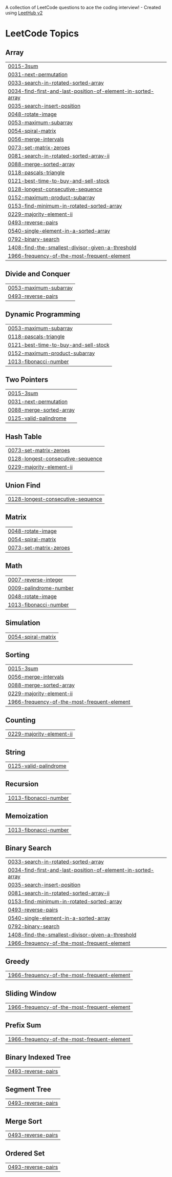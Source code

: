 A collection of LeetCode questions to ace the coding interview! - Created using [LeetHub v2](https://github.com/arunbhardwaj/LeetHub-2.0)
<!---LeetCode Topics Start-->
# LeetCode Topics
## Array
|  |
| ------- |
| [0015-3sum](https://github.com/Impana-SM/Leetcode/tree/master/0015-3sum) |
| [0031-next-permutation](https://github.com/Impana-SM/Leetcode/tree/master/0031-next-permutation) |
| [0033-search-in-rotated-sorted-array](https://github.com/Impana-SM/Leetcode/tree/master/0033-search-in-rotated-sorted-array) |
| [0034-find-first-and-last-position-of-element-in-sorted-array](https://github.com/Impana-SM/Leetcode/tree/master/0034-find-first-and-last-position-of-element-in-sorted-array) |
| [0035-search-insert-position](https://github.com/Impana-SM/Leetcode/tree/master/0035-search-insert-position) |
| [0048-rotate-image](https://github.com/Impana-SM/Leetcode/tree/master/0048-rotate-image) |
| [0053-maximum-subarray](https://github.com/Impana-SM/Leetcode/tree/master/0053-maximum-subarray) |
| [0054-spiral-matrix](https://github.com/Impana-SM/Leetcode/tree/master/0054-spiral-matrix) |
| [0056-merge-intervals](https://github.com/Impana-SM/Leetcode/tree/master/0056-merge-intervals) |
| [0073-set-matrix-zeroes](https://github.com/Impana-SM/Leetcode/tree/master/0073-set-matrix-zeroes) |
| [0081-search-in-rotated-sorted-array-ii](https://github.com/Impana-SM/Leetcode/tree/master/0081-search-in-rotated-sorted-array-ii) |
| [0088-merge-sorted-array](https://github.com/Impana-SM/Leetcode/tree/master/0088-merge-sorted-array) |
| [0118-pascals-triangle](https://github.com/Impana-SM/Leetcode/tree/master/0118-pascals-triangle) |
| [0121-best-time-to-buy-and-sell-stock](https://github.com/Impana-SM/Leetcode/tree/master/0121-best-time-to-buy-and-sell-stock) |
| [0128-longest-consecutive-sequence](https://github.com/Impana-SM/Leetcode/tree/master/0128-longest-consecutive-sequence) |
| [0152-maximum-product-subarray](https://github.com/Impana-SM/Leetcode/tree/master/0152-maximum-product-subarray) |
| [0153-find-minimum-in-rotated-sorted-array](https://github.com/Impana-SM/Leetcode/tree/master/0153-find-minimum-in-rotated-sorted-array) |
| [0229-majority-element-ii](https://github.com/Impana-SM/Leetcode/tree/master/0229-majority-element-ii) |
| [0493-reverse-pairs](https://github.com/Impana-SM/Leetcode/tree/master/0493-reverse-pairs) |
| [0540-single-element-in-a-sorted-array](https://github.com/Impana-SM/Leetcode/tree/master/0540-single-element-in-a-sorted-array) |
| [0792-binary-search](https://github.com/Impana-SM/Leetcode/tree/master/0792-binary-search) |
| [1408-find-the-smallest-divisor-given-a-threshold](https://github.com/Impana-SM/Leetcode/tree/master/1408-find-the-smallest-divisor-given-a-threshold) |
| [1966-frequency-of-the-most-frequent-element](https://github.com/Impana-SM/Leetcode/tree/master/1966-frequency-of-the-most-frequent-element) |
## Divide and Conquer
|  |
| ------- |
| [0053-maximum-subarray](https://github.com/Impana-SM/Leetcode/tree/master/0053-maximum-subarray) |
| [0493-reverse-pairs](https://github.com/Impana-SM/Leetcode/tree/master/0493-reverse-pairs) |
## Dynamic Programming
|  |
| ------- |
| [0053-maximum-subarray](https://github.com/Impana-SM/Leetcode/tree/master/0053-maximum-subarray) |
| [0118-pascals-triangle](https://github.com/Impana-SM/Leetcode/tree/master/0118-pascals-triangle) |
| [0121-best-time-to-buy-and-sell-stock](https://github.com/Impana-SM/Leetcode/tree/master/0121-best-time-to-buy-and-sell-stock) |
| [0152-maximum-product-subarray](https://github.com/Impana-SM/Leetcode/tree/master/0152-maximum-product-subarray) |
| [1013-fibonacci-number](https://github.com/Impana-SM/Leetcode/tree/master/1013-fibonacci-number) |
## Two Pointers
|  |
| ------- |
| [0015-3sum](https://github.com/Impana-SM/Leetcode/tree/master/0015-3sum) |
| [0031-next-permutation](https://github.com/Impana-SM/Leetcode/tree/master/0031-next-permutation) |
| [0088-merge-sorted-array](https://github.com/Impana-SM/Leetcode/tree/master/0088-merge-sorted-array) |
| [0125-valid-palindrome](https://github.com/Impana-SM/Leetcode/tree/master/0125-valid-palindrome) |
## Hash Table
|  |
| ------- |
| [0073-set-matrix-zeroes](https://github.com/Impana-SM/Leetcode/tree/master/0073-set-matrix-zeroes) |
| [0128-longest-consecutive-sequence](https://github.com/Impana-SM/Leetcode/tree/master/0128-longest-consecutive-sequence) |
| [0229-majority-element-ii](https://github.com/Impana-SM/Leetcode/tree/master/0229-majority-element-ii) |
## Union Find
|  |
| ------- |
| [0128-longest-consecutive-sequence](https://github.com/Impana-SM/Leetcode/tree/master/0128-longest-consecutive-sequence) |
## Matrix
|  |
| ------- |
| [0048-rotate-image](https://github.com/Impana-SM/Leetcode/tree/master/0048-rotate-image) |
| [0054-spiral-matrix](https://github.com/Impana-SM/Leetcode/tree/master/0054-spiral-matrix) |
| [0073-set-matrix-zeroes](https://github.com/Impana-SM/Leetcode/tree/master/0073-set-matrix-zeroes) |
## Math
|  |
| ------- |
| [0007-reverse-integer](https://github.com/Impana-SM/Leetcode/tree/master/0007-reverse-integer) |
| [0009-palindrome-number](https://github.com/Impana-SM/Leetcode/tree/master/0009-palindrome-number) |
| [0048-rotate-image](https://github.com/Impana-SM/Leetcode/tree/master/0048-rotate-image) |
| [1013-fibonacci-number](https://github.com/Impana-SM/Leetcode/tree/master/1013-fibonacci-number) |
## Simulation
|  |
| ------- |
| [0054-spiral-matrix](https://github.com/Impana-SM/Leetcode/tree/master/0054-spiral-matrix) |
## Sorting
|  |
| ------- |
| [0015-3sum](https://github.com/Impana-SM/Leetcode/tree/master/0015-3sum) |
| [0056-merge-intervals](https://github.com/Impana-SM/Leetcode/tree/master/0056-merge-intervals) |
| [0088-merge-sorted-array](https://github.com/Impana-SM/Leetcode/tree/master/0088-merge-sorted-array) |
| [0229-majority-element-ii](https://github.com/Impana-SM/Leetcode/tree/master/0229-majority-element-ii) |
| [1966-frequency-of-the-most-frequent-element](https://github.com/Impana-SM/Leetcode/tree/master/1966-frequency-of-the-most-frequent-element) |
## Counting
|  |
| ------- |
| [0229-majority-element-ii](https://github.com/Impana-SM/Leetcode/tree/master/0229-majority-element-ii) |
## String
|  |
| ------- |
| [0125-valid-palindrome](https://github.com/Impana-SM/Leetcode/tree/master/0125-valid-palindrome) |
## Recursion
|  |
| ------- |
| [1013-fibonacci-number](https://github.com/Impana-SM/Leetcode/tree/master/1013-fibonacci-number) |
## Memoization
|  |
| ------- |
| [1013-fibonacci-number](https://github.com/Impana-SM/Leetcode/tree/master/1013-fibonacci-number) |
## Binary Search
|  |
| ------- |
| [0033-search-in-rotated-sorted-array](https://github.com/Impana-SM/Leetcode/tree/master/0033-search-in-rotated-sorted-array) |
| [0034-find-first-and-last-position-of-element-in-sorted-array](https://github.com/Impana-SM/Leetcode/tree/master/0034-find-first-and-last-position-of-element-in-sorted-array) |
| [0035-search-insert-position](https://github.com/Impana-SM/Leetcode/tree/master/0035-search-insert-position) |
| [0081-search-in-rotated-sorted-array-ii](https://github.com/Impana-SM/Leetcode/tree/master/0081-search-in-rotated-sorted-array-ii) |
| [0153-find-minimum-in-rotated-sorted-array](https://github.com/Impana-SM/Leetcode/tree/master/0153-find-minimum-in-rotated-sorted-array) |
| [0493-reverse-pairs](https://github.com/Impana-SM/Leetcode/tree/master/0493-reverse-pairs) |
| [0540-single-element-in-a-sorted-array](https://github.com/Impana-SM/Leetcode/tree/master/0540-single-element-in-a-sorted-array) |
| [0792-binary-search](https://github.com/Impana-SM/Leetcode/tree/master/0792-binary-search) |
| [1408-find-the-smallest-divisor-given-a-threshold](https://github.com/Impana-SM/Leetcode/tree/master/1408-find-the-smallest-divisor-given-a-threshold) |
| [1966-frequency-of-the-most-frequent-element](https://github.com/Impana-SM/Leetcode/tree/master/1966-frequency-of-the-most-frequent-element) |
## Greedy
|  |
| ------- |
| [1966-frequency-of-the-most-frequent-element](https://github.com/Impana-SM/Leetcode/tree/master/1966-frequency-of-the-most-frequent-element) |
## Sliding Window
|  |
| ------- |
| [1966-frequency-of-the-most-frequent-element](https://github.com/Impana-SM/Leetcode/tree/master/1966-frequency-of-the-most-frequent-element) |
## Prefix Sum
|  |
| ------- |
| [1966-frequency-of-the-most-frequent-element](https://github.com/Impana-SM/Leetcode/tree/master/1966-frequency-of-the-most-frequent-element) |
## Binary Indexed Tree
|  |
| ------- |
| [0493-reverse-pairs](https://github.com/Impana-SM/Leetcode/tree/master/0493-reverse-pairs) |
## Segment Tree
|  |
| ------- |
| [0493-reverse-pairs](https://github.com/Impana-SM/Leetcode/tree/master/0493-reverse-pairs) |
## Merge Sort
|  |
| ------- |
| [0493-reverse-pairs](https://github.com/Impana-SM/Leetcode/tree/master/0493-reverse-pairs) |
## Ordered Set
|  |
| ------- |
| [0493-reverse-pairs](https://github.com/Impana-SM/Leetcode/tree/master/0493-reverse-pairs) |
<!---LeetCode Topics End-->